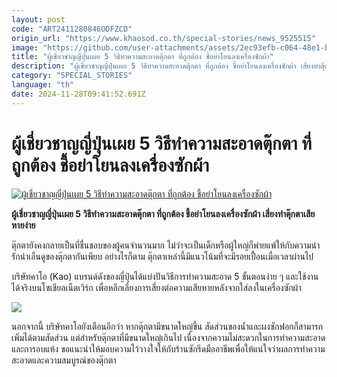 ```yaml
---
layout: post
code: "ART2411280846ODFZCD"
origin_url: "https://www.khaosod.co.th/special-stories/news_9525515"
image: "https://github.com/user-attachments/assets/2ec93efb-c064-48e1-b765-e08c239d7cf6"
title: "ผู้เชี่ยวชาญญี่ปุ่นเผย 5 วิธีทำความสะอาดตุ๊กตา ที่ถูกต้อง ชี้อย่าโยนลงเครื่องซักผ้า"
description: "ผู้เชี่ยวชาญญี่ปุ่นเผย 5 วิธีทำความสะอาดตุ๊กตา ที่ถูกต้อง ชี้อย่าโยนลงเครื่องซักผ้า เสี่ยงทำตุ๊กตาเสียหายง่าย"
category: "SPECIAL_STORIES"
language: "th"
date: 2024-11-28T09:41:52.691Z
---
```


# ผู้เชี่ยวชาญญี่ปุ่นเผย 5 วิธีทำความสะอาดตุ๊กตา ที่ถูกต้อง ชี้อย่าโยนลงเครื่องซักผ้า

[![ผู้เชี่ยวชาญญี่ปุ่นเผย 5 วิธีทำความสะอาดตุ๊กตา ที่ถูกต้อง ชี้อย่าโยนลงเครื่องซักผ้า](https://www.khaosod.co.th/wpapp/uploads/2024/11/doll-1111.jpg "ผู้เชี่ยวชาญญี่ปุ่นเผย 5 วิธีทำความสะอาดตุ๊กตา ที่ถูกต้อง ชี้อย่าโยนลงเครื่องซักผ้า")](https://www.khaosod.co.th/wpapp/uploads/2024/11/doll-1111.jpg)

**ผู้เชี่ยวชาญญี่ปุ่นเผย 5 วิธีทำความสะอาดตุ๊กตา ที่ถูกต้อง ชี้อย่าโยนลงเครื่องซักผ้า เสี่ยงทำตุ๊กตาเสียหายง่าย**

ตุ๊กตายังคงกลายเป็นที่ชื่นชอบของผู้คนจำนวนมาก ไม่ว่าจะเป็นเด็กหรือผู้ใหญ่ก็พ่ายแพ้ให้กับความน่ารักน่าเอ็นดูของตุ๊กตากันเพียบ อย่างไรก็ตาม ตุ๊กตาเหล่านี้มีแนวโน้มที่จะมีรอยเปื้อนเมื่อเวลาผ่านไป

บริษัทคาโอ (Kao) แบรนด์ดังของญี่ปุ่นได้แบ่งปันวิธีการทำความสะอาด 5 ขั้นตอนง่าย ๆ และใช้งานได้จริงบนโซเชียลเน็ตเวิร์ก เพื่อหลีกเลี่ยงการเสี่ยงต่อความเสียหายหลังจากใส่ลงในเครื่องซักผ้า

[![](https://www.khaosod.co.th/wpapp/uploads/2024/11/4995.jpg)](https://www.khaosod.co.th/wpapp/uploads/2024/11/4995.jpg)

นอกจากนี้ บริษัทคาโอยังเตือนอีกว่า หากตุ๊กตามีขนาดใหญ่ขึ้น สัดส่วนของน้ำและผงซักฟอกก็สามารถเพิ่มได้ตามสัดส่วน แต่สำหรับตุ๊กตาที่มีขนาดใหญ่เกินไป เนื่องจากความไม่สะดวกในการทำความสะอาดและการอบแห้ง ขอแนะนำให้มอบความไว้วางใจให้กับร้านซักรีดมืออาชีพเพื่อให้แน่ใจว่าผลการทำความสะอาดและความสมบูรณ์ของตุ๊กตา